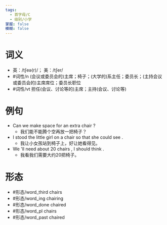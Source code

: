 ```yaml
---
tags:
  - 首字母/C
  - 级别/小学
掌握: false
模糊: false
---
```

# 词义
- 英：/tʃeə(r)/； 美：/tʃer/
- #词性/n  (会议或委员会的)主席；椅子；(大学的)系主任；委员长；(主持会议或委员会的)主席席位；委员长职位
- #词性/vt  担任(会议、讨论等的)主席；主持(会议、讨论等)
# 例句
- Can we make space for an extra chair ?
	- 我们能不能腾个空再放一把椅子？
- I stood the little girl on a chair so that she could see .
	- 我让小女孩站到椅子上，好让她看得见。
- We 'll need about 20 chairs , I should think .
	- 我看我们需要大约20把椅子。
# 形态
- #形态/word_third chairs
- #形态/word_ing chairing
- #形态/word_done chaired
- #形态/word_pl chairs
- #形态/word_past chaired
